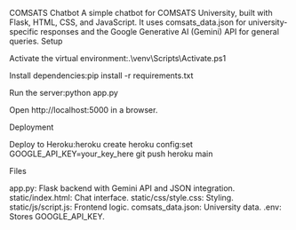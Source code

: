 COMSATS Chatbot
A simple chatbot for COMSATS University, built with Flask, HTML, CSS, and JavaScript. It uses comsats_data.json for university-specific responses and the Google Generative AI (Gemini) API for general queries.
Setup

Activate the virtual environment:.\venv\Scripts\Activate.ps1


Install dependencies:pip install -r requirements.txt


Run the server:python app.py


Open http://localhost:5000 in a browser.

Deployment

Deploy to Heroku:heroku create
heroku config:set GOOGLE_API_KEY=your_key_here
git push heroku main



Files

app.py: Flask backend with Gemini API and JSON integration.
static/index.html: Chat interface.
static/css/style.css: Styling.
static/js/script.js: Frontend logic.
comsats_data.json: University data.
.env: Stores GOOGLE_API_KEY.
